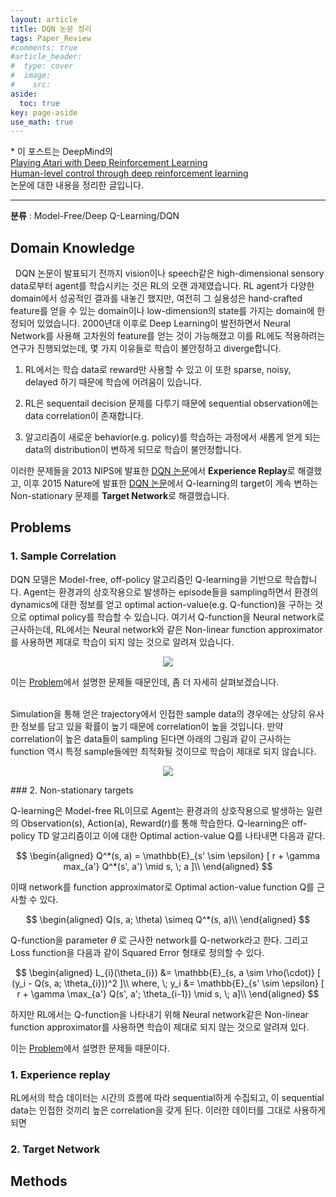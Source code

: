 ```yaml
---
layout: article
title: DQN 논문 정리
tags: Paper_Review
#comments: true
#article_header:
#  type: cover
#  image:
#    src:
aside:
  toc: true
key: page-aside
use_math: true
---
```


  \* 이 포스트는 DeepMind의  
  [Playing Atari with Deep Reinforcement Learning](https://www.cs.toronto.edu/~vmnih/docs/dqn.pdf)    
  [Human-level control through deep reinforcement learning](https://storage.googleapis.com/deepmind-media/dqn/DQNNaturePaper.pdf)  
  논문에 대한 내용을 정리한 글입니다.

  ----------------------------------------------------------------------

**분류** : Model-Free/Deep Q-Learning/DQN  


## Domain Knowledge

  &nbsp;&nbsp;DQN 논문이 발표되기 전까지 vision이나 speech같은 high-dimensional sensory data로부터 agent를 학습시키는 것은 RL의 오랜 과제였습니다. RL agent가 다양한 domain에서 성공적인 결과를 내놓긴 했지만, 여전히 그 실용성은 hand-crafted feature를 얻을 수 있는 domain이나 low-dimension의 state를 가지는 domain에 한정되어 있었습니다. 2000년대 이후로 Deep Learning이 발전하면서 Neural Network를 사용해 고차원의 feature를 얻는 것이 가능해졌고 이를 RL에도 적용하려는 연구가 진행되었는데, 몇 가지 이유들로 학습이 불안정하고 diverge합니다.

  1. RL에서는 학습 data로 reward만 사용할 수 있고 이 또한 sparse, noisy, delayed 하기 때문에 학습에 어려움이 있습니다.

  2. RL은 sequentail decision 문제를 다루기 때문에 sequential observation에는 data correlation이 존재합니다.

  3. 알고리즘이 새로운 behavior(e.g. policy)를 학습하는 과정에서 새롭게 얻게 되는 data의 distribution이 변하게 되므로 학습이 불안정합니다.

  이러한 문제들을 2013 NIPS에 발표한 [DQN 논문](https://www.cs.toronto.edu/~vmnih/docs/dqn.pdf)에서 **Experience Replay**로 해결했고, 이후 2015 Nature에 발표한 [DQN 논문](https://storage.googleapis.com/deepmind-media/dqn/DQNNaturePaper.pdf)에서 Q-learning의 target이 계속 변하는 Non-stationary 문제를 **Target Network**로 해결했습니다.

## Problems

### 1. Sample Correlation

  DQN 모델은 Model-free, off-policy 알고리즘인 Q-learning을 기반으로 학습합니다. Agent는 환경과의 상호작용으로 발생하는 episode들을 sampling하면서 환경의 dynamics에 대한 정보를 얻고 optimal action-value(e.g. Q-function)을 구하는 것으로 optimal policy를 학습할 수 있습니다. 여기서 Q-function을 Neural network로 근사하는데, RL에서는 Neural network와 같은 Non-linear function approximator를 사용하면 제대로 학습이 되지 않는 것으로 알려져 있습니다.  

<p align="center"><img src="https://github.com/LoteeYoon/LoteeYoon.github.io/blob/master/Convergence.JPG?raw=true"></p>

  이는 [Problem](#problem)에서 설명한 문제들 때문인데, 좀 더 자세히 살펴보겠습니다.  
<br/>

  Simulation을 통해 얻은 trajectory에서 인접한 sample data의 경우에는 상당히 유사한 정보를 담고 있을 확률이 높기 때문에 correlation이 높을 것입니다. 만약 correlation이 높은 data들이 sampling 된다면 아래의 그림과 같이 근사하는 function 역시 특정 sample들에만 최적화될 것이므로 학습이 제대로 되지 않습니다.


<p align="center"><img src="https://github.com/LoteeYoon/LoteeYoon.github.io/blob/master/correlation.JPG?raw=true"></p>
### 2. Non-stationary targets











  Q-learning은 Model-free RL이므로 Agent는 환경과의 상호작용으로 발생하는 일련의 Observation(s), Action(a), Reward(r)를 통해 학습한다. Q-learning은 off-policy TD 알고리즘이고 이에 대한 Optimal action-value Q를 나타내면 다음과 같다.  

$$
\begin{aligned}
Q^*(s, a) = \mathbb{E}_{s' \sim \epsilon} [ r + \gamma max_{a'} Q^*(s', a') \mid s, \; a ]\\
\end{aligned}
$$

  이때 network를 function approximator로 Optimal action-value function Q를 근사할 수 있다.  

$$
\begin{aligned}
Q(s, a; \theta) \simeq Q^*(s, a)\\
\end{aligned}
$$

  Q-function을 parameter $\theta$ 로 근사한 network를 Q-network라고 한다. 그리고 Loss function을 다음과 같이 Squared Error 형태로 정의할 수 있다.

$$
\begin{aligned}
L_{i}(\theta_{i}) &= \mathbb{E}_{s, a \sim \rho(\cdot)} [ (y_i - Q(s, a; \theta_{i}))^2 ]\\
where, \; y_i &= \mathbb{E}_{s' \sim \epsilon} [ r + \gamma \max_{a'} Q(s', a'; \theta_{i-1}) \mid s, \; a]\\
\end{aligned}
$$


  하지만 RL에서는 Q-function을 나타내기 위해 Neural network같은 Non-linear function approximator를 사용하면 학습이 제대로 되지 않는 것으로 알려져 있다.




  이는 [Problem](#problem)에서 설명한 문제들 때문이다.

### 1. Experience replay

  RL에서의 학습 데이터는 시간의 흐름에 따라 sequential하게 수집되고, 이 sequential data는 인접한 것끼리 높은 correlation을 갖게 된다. 이러한 데이터를 그대로 사용하게 되면

### 2. Target Network


## Methods
